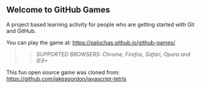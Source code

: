 ## Welcome to GitHub Games

A project based learning activity for people who are getting started with Git and GitHub.

You can play the game at: https://paluchas.github.io/github-games/

>> _*SUPPORTED BROWSERS*: Chrome, Firefox, Safari, Opera and IE9+_

This fun open source game was cloned from: https://github.com/jakesgordon/javascript-tetris
